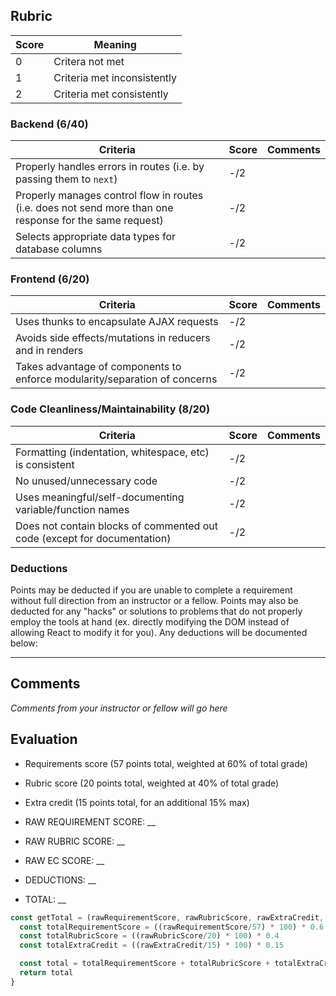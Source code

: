## Rubric

| Score | Meaning
| ------------- |-------------|
| 0 | Critera not met
| 1 | Criteria met inconsistently
| 2 | Criteria met consistently

### Backend (6/40)

| Criteria | Score | Comments |
| ------------- |-------------| -----|
| Properly handles errors in routes (i.e. by passing them to `next`) | -/2 | |
| Properly manages control flow in routes (i.e. does not send more than one response for the same request) | -/2 | |
| Selects appropriate data types for database columns | -/2 | |

### Frontend (6/20)

| Criteria | Score | Comments |
| ------------- |-------------| -----|
| Uses thunks to encapsulate AJAX requests | -/2 | |
| Avoids side effects/mutations in reducers and in renders | -/2 | |
| Takes advantage of components to enforce modularity/separation of concerns | -/2 | |

### Code Cleanliness/Maintainability (8/20)

| Criteria | Score | Comments |
| ------------- |-------------| -----|
| Formatting (indentation, whitespace, etc) is consistent | -/2 | |
| No unused/unnecessary code | -/2 | |
| Uses meaningful/self-documenting variable/function names | -/2 | |
| Does not contain blocks of commented out code (except for documentation) | -/2 | |

### Deductions

Points may be deducted if you are unable to complete a requirement without full direction from an instructor or a fellow. Points may also be deducted for any "hacks" or solutions to problems that do not properly employ the tools at hand (ex. directly modifying the DOM instead of allowing React to modify it for you). Any deductions will be documented below:

______

## Comments

_Comments from your instructor or fellow will go here_

## Evaluation

- Requirements score (57 points total, weighted at 60% of total grade)
- Rubric score (20 points total, weighted at 40% of total grade)
- Extra credit (15 points total, for an additional 15% max)

- RAW REQUIREMENT SCORE: __
- RAW RUBRIC SCORE: __
- RAW EC SCORE: __
- DEDUCTIONS: __

- TOTAL: __

```javascript
const getTotal = (rawRequirementScore, rawRubricScore, rawExtraCredit, deductions) => {
  const totalRequirementScore = ((rawRequirementScore/57) * 100) * 0.6
  const totalRubricScore = ((rawRubricScore/20) * 100) * 0.4
  const totalExtraCredit = ((rawExtraCredit/15) * 100) * 0.15

  const total = totalRequirementScore + totalRubricScore + totalExtraCredit - deductions
  return total
}
```
